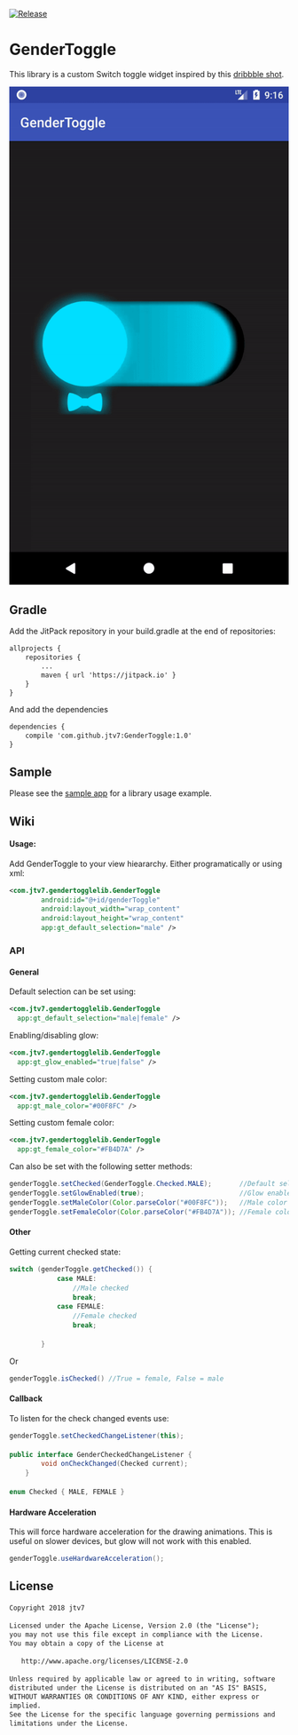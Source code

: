[![Release](https://jitpack.io/v/jtv7/GenderToggle.svg)](https://jitpack.io/#jtv7/GenderToggle)

# GenderToggle

This library is a custom Switch toggle widget inspired by this [dribbble shot](https://dribbble.com/shots/3461813-Gender-toggle). 

![GifSample](https://raw.githubusercontent.com/jtv7/GenderToggle/master/toggle.gif)

## Gradle 
Add the JitPack repository in your build.gradle at the end of repositories:
```
allprojects {
    repositories {
    	...
        maven { url 'https://jitpack.io' }
    }
}
```
And add the dependencies
```
dependencies {
    compile 'com.github.jtv7:GenderToggle:1.0'
}
```
## Sample
Please see the [sample app](app/src/main) for a library usage example.

## Wiki
#### Usage:
Add GenderToggle to your view hieararchy. Either programatically or using xml:
```xml
<com.jtv7.gendertogglelib.GenderToggle
        android:id="@+id/genderToggle"
        android:layout_width="wrap_content"
        android:layout_height="wrap_content"
        app:gt_default_selection="male" />
```

### API
#### General

Default selection can be set using:
```xml
<com.jtv7.gendertogglelib.GenderToggle
  app:gt_default_selection="male|female" />
```
Enabling/disabling glow:
```xml
<com.jtv7.gendertogglelib.GenderToggle
  app:gt_glow_enabled="true|false" />
```
Setting custom male color:
```xml
<com.jtv7.gendertogglelib.GenderToggle
  app:gt_male_color="#00F8FC" />
```
Setting custom female color:
```xml
<com.jtv7.gendertogglelib.GenderToggle
  app:gt_female_color="#FB4D7A" />
```

Can also be set with the following setter methods:
```java
genderToggle.setChecked(GenderToggle.Checked.MALE);       //Default selection
genderToggle.setGlowEnabled(true);                        //Glow enabled
genderToggle.setMaleColor(Color.parseColor("#00F8FC"));   //Male color
genderToggle.setFemaleColor(Color.parseColor("#FB4D7A")); //Female color                            
```

#### Other

Getting current checked state:
```java
switch (genderToggle.getChecked()) {
            case MALE:
                //Male checked
                break;
            case FEMALE:
                //Female checked
                break;
                
        }
```
Or
```java
genderToggle.isChecked() //True = female, False = male
```
#### Callback
To listen for the check changed events use:
```java
genderToggle.setCheckedChangeListener(this);

public interface GenderCheckedChangeListener {
        void onCheckChanged(Checked current);
    }

enum Checked { MALE, FEMALE }
```

#### Hardware Acceleration
This will force hardware acceleration for the drawing animations. This is useful on slower devices, but glow will not work with this enabled.

```java
genderToggle.useHardwareAcceleration();
```

## License
```
Copyright 2018 jtv7

Licensed under the Apache License, Version 2.0 (the "License");
you may not use this file except in compliance with the License.
You may obtain a copy of the License at

   http://www.apache.org/licenses/LICENSE-2.0

Unless required by applicable law or agreed to in writing, software
distributed under the License is distributed on an "AS IS" BASIS,
WITHOUT WARRANTIES OR CONDITIONS OF ANY KIND, either express or implied.
See the License for the specific language governing permissions and
limitations under the License.
```
